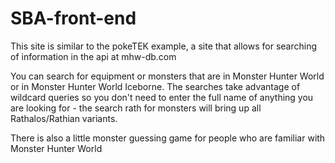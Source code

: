 # SBA-front-end

This site is similar to the pokeTEK example, a site that allows for searching of information in the api
at mhw-db.com

You can search for equipment or monsters that are in Monster Hunter World or in Monster Hunter World Iceborne.
The searches take advantage of wildcard queries so you don't need to enter the full name of anything you are
looking for - the search rath for monsters will bring up all Rathalos/Rathian variants.

There is also a little monster guessing game for people who are familiar with Monster Hunter World
